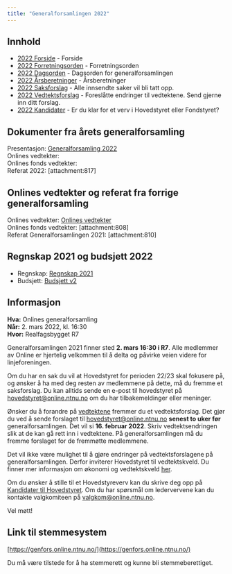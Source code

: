 ```yaml
---
title: "Generalforsamlingen 2022"
---
```


## Innhold
* [2022 Forside](/wiki/online/generalforsamlingen/genfors2022)   - Forside
* [2022 Forretningsorden](/wiki/online/generalforsamlingen/genfors2022/forretningsorden) - Forretningsorden
* [2022 Dagsorden](/wiki/online/generalforsamlingen/genfors2022/dagsorden) - Dagsorden for generalforsamlingen
* [2022 Årsberetninger](/wiki/online/generalforsamlingen/genfors2022/aarsberetninger) - Årsberetninger
* [2022 Saksforslag](/wiki/online/generalforsamlingen/genfors2022/saksforslag) - Alle innsendte saker vil bli tatt opp.
* [2022 Vedtektsforslag](/wiki/online/generalforsamlingen/genfors2022/vedtekstforslag) - Foreslåtte endringer til vedtektene. Send gjerne inn ditt forslag.
* [2022 Kandidater](/wiki/online/generalforsamlingen/genfors2022/valg) - Er du klar for et verv i Hovedstyret eller Fondstyret? 

## Dokumenter fra årets generalforsamling
Presentasjon: [Generalforsamling 2022](https://docs.google.com/presentation/d/1FrkcYeZrzaAwKnOl6F_Yj9NcrcRok5nhUwZRQhoAu90/edit?usp=sharing)  
Onlines vedtekter:  
Onlines fonds vedtekter:  
Referat 2022:  [attachment:817]	

## Onlines vedtekter og referat fra forrige generalforsamling 
Onlines vedtekter: [Onlines vedtekter](https://github.com/dotkom/Onlines_Vedtekter/blob/master/vedtekter.adoc)  
Onlines fonds vedtekter: [attachment:808]  
Referat Generalforsamlingen 2021: [attachment:810]  

## Regnskap 2021 og budsjett 2022

- Regnskap:  [Regnskap 2021](https://docs.google.com/spreadsheets/d/12MkNM1CxZlZaws5TtRqclYenoNi0Dd4llIUhUmjONoM/edit?usp=sharing) 
- Budsjett: [Budsjett v2](https://docs.google.com/spreadsheets/d/1XCH5HwBEdIpPO8CKKI5UbmijpCUKJcE7TBFHXh5tmXc/edit?fbclid=IwAR05Crz5-M3OtcmpMqO_Y1iUcZn1N8vAn1__FOrSMQqlYma8JcxFvUpg81c#gid=878627518) 

## Informasjon

**Hva:** Onlines generalforsamling  
**Når:** 2. mars 2022, kl. 16:30  
**Hvor:** Realfagsbygget R7  

Generalforsamlingen 2021 finner sted **2. mars 16:30 i R7**. Alle medlemmer av Online er hjertelig velkommen til å delta og påvirke veien videre for linjeforeningen. 

Om du har en sak du vil at Hovedstyret for perioden 22/23 skal fokusere på, og ønsker å ha med deg resten av medlemmene på dette, må du fremme et saksforslag. Du kan alltids sende en e-post til hovedstyret på [hovedstyret@online.ntnu.no](mailto:hovedstyret@online.ntnu.no) om du har tilbakemeldinger eller meninger.

Ønsker du å forandre på [vedtektene](https://github.com/dotkom/Onlines_Vedtekter/blob/master/vedtekter.pdf) fremmer du et vedtektsforslag. Det gjør du ved å sende forslaget til [hovedstyret@online.ntnu.no](mailto:hovedstyret@online.ntnu.no) **senest to uker før** generalforsamlingen. Det vil si **16. februar 2022**. Skriv vedtektsendringen slik at de kan gå rett inn i vedtektene. På generalforsamlingen må du fremme forslaget for de fremmøtte medlemmene.

Det vil ikke være mulighet til å gjøre endringer på vedtektsforslagene på generalforsamlingen. Derfor inviterer Hovedstyret til vedtektskveld. Du finner mer informasjon om økonomi og vedtektskveld [her](https://old.online.ntnu.no/wiki/online/okogved/).

Om du ønsker å stille til et Hovedstyreverv kan du skrive deg opp på [Kandidater til Hovedstyret](/wiki/online/generalforsamlingen/genfors2022/valg). Om du har spørsmål om ledervervene kan du kontakte valgkomiteen på [valgkom@online.ntnu.no](mailto:valgkom@online.ntnu.no).



Vel møtt!

## Link til stemmesystem

[https://genfors.online.ntnu.no/](https://genfors.online.ntnu.no/)

Du må være tilstede for å ha stemmerett og kunne bli stemmeberettiget.
